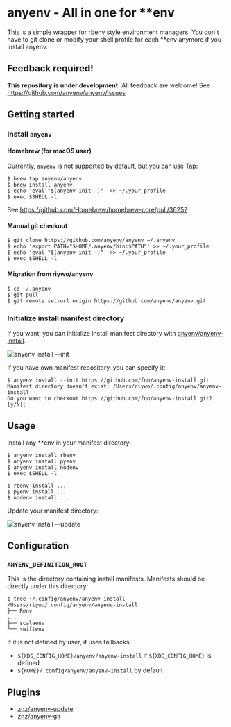 # anyenv - All in one for \*\*env

This is a simple wrapper for [rbenv](https://github.com/sstephenson/rbenv) style environment managers. You don't have to git clone or modify your shell profile for each \*\*env anymore if you install anyenv.

## Feedback required!

**This repository is under development.** All feedback are welcome! See https://github.com/anyenv/anyenv/issues

## Getting started

### Install `anyenv`

#### Homebrew (for macOS user)
Currently, `anyenv` is not supported by default, but you can use Tap:

```
$ brew tap anyenv/anyenv
$ brew install anyenv
$ echo 'eval "$(anyenv init -)"' >> ~/.your_profile
$ exec $SHELL -l
```

See https://github.com/Homebrew/homebrew-core/pull/36257

#### Manual git checkout

```
$ git clone https://github.com/anyenv/anyenv ~/.anyenv
$ echo 'export PATH="$HOME/.anyenv/bin:$PATH"' >> ~/.your_profile
$ echo 'eval "$(anyenv init -)"' >> ~/.your_profile
$ exec $SHELL -l
```

#### Migration from riywo/anyenv

```
$ cd ~/.anyenv
$ git pull
$ git remote set-url origin https://github.com/anyenv/anyenv.git
```

### Initialize install manifest directory

If you want, you can initialize install manifest directory with [anyenv/anyenv-install](https://github.com/anyenv/anyenv-install).

![anyenv install --init](https://anyenv.github.io/assets/img/demo/install-init.gif)

If you have own manifest repository, you can specify it:

```
$ anyenv install --init https://github.com/foo/anyenv-install.git
Manifest directory doesn't exist: /Users/riywo/.config/anyenv/anyenv-install
Do you want to checkout https://github.com/foo/anyenv-install.git? [y/N]:
```

## Usage

Install any **env in your manifest directory:

```
$ anyenv install rbenv
$ anyenv install pyenv
$ anyenv install nodenv
$ exec $SHELL -l

$ rbenv install ...
$ pyenv install ...
$ nodenv install ...
```

Update your manifest directory:

![anyenv install --update](https://anyenv.github.io/assets/img/demo/install-update.gif)

## Configuration

### `ANYENV_DEFINITION_ROOT`
This is the directory containing install manifests. Manifests should be directly under this directory:

```
$ tree ~/.config/anyenv/anyenv-install
/Users/riywo/.config/anyenv/anyenv-install
├── Renv
...
├── scalaenv
└── swiftenv
```

If it is not defined by user, it uses fallbacks:

- `${XDG_CONFIG_HOME}/anyenv/anyenv-install` if `${XDG_CONFIG_HOME}` is defined
- `${HOME}/.config/anyenv/anyenv-install` by default

## Plugins

- [znz/anyenv-update](https://github.com/znz/anyenv-update)
- [znz/anyenv-git](https://github.com/znz/anyenv-git)


